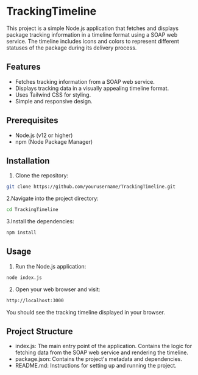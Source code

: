 # TrackingTimeline

This project is a simple Node.js application that fetches and displays package tracking information in a timeline format using a SOAP web service. The timeline includes icons and colors to represent different statuses of the package during its delivery process.

## Features

- Fetches tracking information from a SOAP web service.
- Displays tracking data in a visually appealing timeline format.
- Uses Tailwind CSS for styling.
- Simple and responsive design.

## Prerequisites

- Node.js (v12 or higher)
- npm (Node Package Manager)

## Installation

1. Clone the repository:

```bash
git clone https://github.com/yourusername/TrackingTimeline.git
```

2.Navigate into the project directory:
```bash
cd TrackingTimeline
```

3.Install the dependencies:
```bash
npm install
```

## Usage

1. Run the Node.js application:
```bash
node index.js
```

2. Open your web browser and visit:
```bash
http://localhost:3000
```

You should see the tracking timeline displayed in your browser.

## Project Structure
- index.js: The main entry point of the application. Contains the logic for fetching data from the SOAP web service and rendering the timeline.
- package.json: Contains the project's metadata and dependencies.
- README.md: Instructions for setting up and running the project.